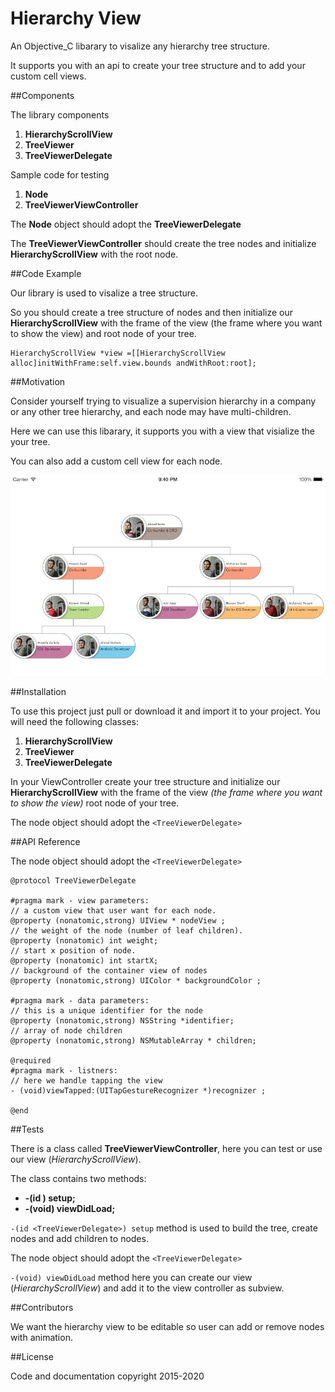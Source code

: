 # Hierarchy View

An Objective_C libarary to visalize any hierarchy tree structure.

It supports you with an api to create your tree structure and to add your custom cell views.

##Components

The library components

1. **HierarchyScrollView**
2. **TreeViewer**
3. **TreeViewerDelegate**

Sample code for testing

1. **Node**
2. **TreeViewerViewController**

The **Node** object should adopt the **TreeViewerDelegate** 

The **TreeViewerViewController** should create the tree nodes and initialize **HierarchyScrollView** with the root node.


##Code Example

Our library is used to visalize a tree structure.

So you should create a tree structure of nodes and then initialize our **HierarchyScrollView** with the frame of the view (the frame where you want to show the view) and root node of your tree.

    HierarchyScrollView *view =[[HierarchyScrollView alloc]initWithFrame:self.view.bounds andWithRoot:root];

##Motivation

Consider yourself trying to visualize a supervision hierarchy in a company or any other tree hierarchy, and each node may have multi-children.

Here we can use this libarary, it supports you with a view that visialize the your tree.

You can also add a custom cell view for each node.

![MY_COOL_IMAGE](https://raw.githubusercontent.com/inovaeg/UI-Hierarchy-View/master/test.png)

##Installation

To use this project just pull or download it and import it to your project.
You will need the following classes:

1. **HierarchyScrollView**
2. **TreeViewer**
3. **TreeViewerDelegate**


In your ViewController create your tree structure and initialize our **HierarchyScrollView** with the frame of the view *(the frame where you want to show the view)* root node of your tree.

The node object should adopt the `<TreeViewerDelegate>`


##API Reference

The node object should adopt the `<TreeViewerDelegate>`

```
@protocol TreeViewerDelegate

#pragma mark - view parameters:
// a custom view that user want for each node.
@property (nonatomic,strong) UIView * nodeView ;
// the weight of the node (number of leaf children).
@property (nonatomic) int weight;
// start x position of node.
@property (nonatomic) int startX;
// background of the container view of nodes
@property (nonatomic,strong) UIColor * backgroundColor ;

#pragma mark - data parameters:
// this is a unique identifier for the node
@property (nonatomic,strong) NSString *identifier;
// array of node children
@property (nonatomic,strong) NSMutableArray * children;

@required
#pragma mark - listners:
// here we handle tapping the view
- (void)viewTapped:(UITapGestureRecognizer *)recognizer ;

@end
```

##Tests

There is a class called **TreeViewerViewController**, here you can test or use our view (*HierarchyScrollView*).

The class contains two methods:

* **-(id <TreeViewerDelegate>) setup;**
* **-(void) viewDidLoad;**

`-(id <TreeViewerDelegate>) setup` method is used to build the tree, create nodes and add children to nodes.

The node object should adopt the `<TreeViewerDelegate>`

`-(void) viewDidLoad` method here you can create our view (*HierarchyScrollView*) and add it to the view controller as subview.

[Vim Repository]: https://github.com/altercation/vim-colors-solarized
##Contributors

We want the hierarchy view to be editable so user can add or remove nodes with animation.



##License

Code and documentation copyright 2015-2020
